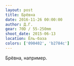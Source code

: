 ```yaml
---
layout: post
title: Брёвна
date: 2016-11-26 00:00:00
author: Д.Г.
gear: 70D / 55-250mm
shoot_date: 2015-06-13
location: Ёль-база
colors: ['090402', 'b2784c']
---
```


Брёвна, например.
